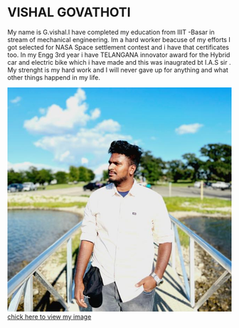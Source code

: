 # VISHAL GOVATHOTI

My name is G.vishal.I have completed my education from IIIT -Basar in stream of mechanical engineering. Im a hard worker beacuse of my efforts I got selected for NASA Space settlement contest and i have that certificates too. In my Engg 3rd year i have TELANGANA innovator award for the Hybrid car and electric bike which i have made and this  was inaugrated bt I.A.S sir . My strenght is my hard work and I will never gave up for anything and what other things happend in my life.

![vishal Govathoti](vishal.jpg)
[chick here to view my image ](vishal.jpg)